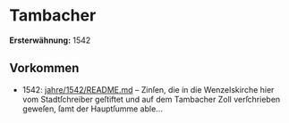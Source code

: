 # Tambacher

**Ersterwähnung:** 1542

## Vorkommen
- 1542: [jahre/1542/README.md](../jahre/1542/README.md) – Zinſen, die in die Wenzelskirche
hier vom Stadtſchreiber geſtiftet und auf dem Tambacher
Zoll verſchrieben geweſen, ſamt der Hauptſumme able...
